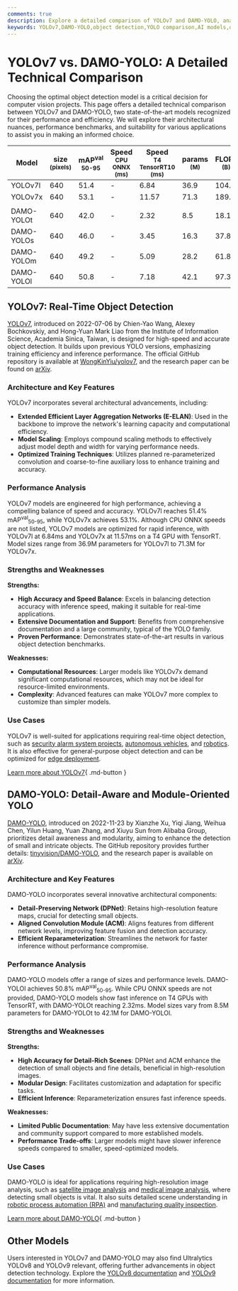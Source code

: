 ```yaml
---
comments: true
description: Explore a detailed comparison of YOLOv7 and DAMO-YOLO, analyzing their architecture, performance, and best use cases for object detection projects.
keywords: YOLOv7,DAMO-YOLO,object detection,YOLO comparison,AI models,deep learning,computer vision,model benchmarks,real-time detection
---
```


# YOLOv7 vs. DAMO-YOLO: A Detailed Technical Comparison

Choosing the optimal object detection model is a critical decision for computer vision projects. This page offers a detailed technical comparison between YOLOv7 and DAMO-YOLO, two state-of-the-art models recognized for their performance and efficiency. We will explore their architectural nuances, performance benchmarks, and suitability for various applications to assist you in making an informed choice.

<script async src="https://cdn.jsdelivr.net/npm/chart.js"></script>
<script defer src="../../javascript/benchmark.js"></script>

<canvas id="modelComparisonChart" width="1024" height="400" active-models='["YOLOv7", "DAMO-YOLO"]'></canvas>

| Model      | size<br><sup>(pixels) | mAP<sup>val<br>50-95 | Speed<br><sup>CPU ONNX<br>(ms) | Speed<br><sup>T4 TensorRT10<br>(ms) | params<br><sup>(M) | FLOPs<br><sup>(B) |
| ---------- | --------------------- | -------------------- | ------------------------------ | ----------------------------------- | ------------------ | ----------------- |
| YOLOv7l    | 640                   | 51.4                 | -                              | 6.84                                | 36.9               | 104.7             |
| YOLOv7x    | 640                   | 53.1                 | -                              | 11.57                               | 71.3               | 189.9             |
|            |                       |                      |                                |                                     |                    |                   |
| DAMO-YOLOt | 640                   | 42.0                 | -                              | 2.32                                | 8.5                | 18.1              |
| DAMO-YOLOs | 640                   | 46.0                 | -                              | 3.45                                | 16.3               | 37.8              |
| DAMO-YOLOm | 640                   | 49.2                 | -                              | 5.09                                | 28.2               | 61.8              |
| DAMO-YOLOl | 640                   | 50.8                 | -                              | 7.18                                | 42.1               | 97.3              |

## YOLOv7: Real-Time Object Detection

[YOLOv7](https://docs.ultralytics.com/models/yolov7/), introduced on 2022-07-06 by Chien-Yao Wang, Alexey Bochkovskiy, and Hong-Yuan Mark Liao from the Institute of Information Science, Academia Sinica, Taiwan, is designed for high-speed and accurate object detection. It builds upon previous YOLO versions, emphasizing training efficiency and inference performance. The official GitHub repository is available at [WongKinYiu/yolov7](https://github.com/WongKinYiu/yolov7), and the research paper can be found on [arXiv](https://arxiv.org/abs/2207.02696).

### Architecture and Key Features

YOLOv7 incorporates several architectural advancements, including:

- **Extended Efficient Layer Aggregation Networks (E-ELAN)**: Used in the backbone to improve the network's learning capacity and computational efficiency.
- **Model Scaling**: Employs compound scaling methods to effectively adjust model depth and width for varying performance needs.
- **Optimized Training Techniques**: Utilizes planned re-parameterized convolution and coarse-to-fine auxiliary loss to enhance training and accuracy.

### Performance Analysis

YOLOv7 models are engineered for high performance, achieving a compelling balance of speed and accuracy. YOLOv7l reaches 51.4% mAP<sup>val</sup><sub>50-95</sub>, while YOLOv7x achieves 53.1%. Although CPU ONNX speeds are not listed, YOLOv7 models are optimized for rapid inference, with YOLOv7l at 6.84ms and YOLOv7x at 11.57ms on a T4 GPU with TensorRT. Model sizes range from 36.9M parameters for YOLOv7l to 71.3M for YOLOv7x.

### Strengths and Weaknesses

**Strengths:**

- **High Accuracy and Speed Balance**: Excels in balancing detection accuracy with inference speed, making it suitable for real-time applications.
- **Extensive Documentation and Support**: Benefits from comprehensive documentation and a large community, typical of the YOLO family.
- **Proven Performance**: Demonstrates state-of-the-art results in various object detection benchmarks.

**Weaknesses:**

- **Computational Resources**: Larger models like YOLOv7x demand significant computational resources, which may not be ideal for resource-limited environments.
- **Complexity**: Advanced features can make YOLOv7 more complex to customize than simpler models.

### Use Cases

YOLOv7 is well-suited for applications requiring real-time object detection, such as [security alarm system projects](https://www.ultralytics.com/blog/security-alarm-system-projects-with-ultralytics-yolov8), [autonomous vehicles](https://www.ultralytics.com/solutions/ai-in-automotive), and [robotics](https://www.ultralytics.com/glossary/robotics). It is also effective for general-purpose object detection and can be optimized for [edge deployment](https://www.ultralytics.com/glossary/edge-ai).

[Learn more about YOLOv7](https://docs.ultralytics.com/models/yolov7/){ .md-button }

## DAMO-YOLO: Detail-Aware and Module-Oriented YOLO

[DAMO-YOLO](https://github.com/tinyvision/DAMO-YOLO), introduced on 2022-11-23 by Xianzhe Xu, Yiqi Jiang, Weihua Chen, Yilun Huang, Yuan Zhang, and Xiuyu Sun from Alibaba Group, prioritizes detail awareness and modularity, aiming to enhance the detection of small and intricate objects. The GitHub repository provides further details: [tinyvision/DAMO-YOLO](https://github.com/tinyvision/DAMO-YOLO), and the research paper is available on [arXiv](https://arxiv.org/abs/2211.15444v2).

### Architecture and Key Features

DAMO-YOLO incorporates several innovative architectural components:

- **Detail-Preserving Network (DPNet)**: Retains high-resolution feature maps, crucial for detecting small objects.
- **Aligned Convolution Module (ACM)**: Aligns features from different network levels, improving feature fusion and detection accuracy.
- **Efficient Reparameterization**: Streamlines the network for faster inference without performance compromise.

### Performance Analysis

DAMO-YOLO models offer a range of sizes and performance levels. DAMO-YOLOl achieves 50.8% mAP<sup>val</sup><sub>50-95</sub>. While CPU ONNX speeds are not provided, DAMO-YOLO models show fast inference on T4 GPUs with TensorRT, with DAMO-YOLOt reaching 2.32ms. Model sizes vary from 8.5M parameters for DAMO-YOLOt to 42.1M for DAMO-YOLOl.

### Strengths and Weaknesses

**Strengths:**

- **High Accuracy for Detail-Rich Scenes**: DPNet and ACM enhance the detection of small objects and fine details, beneficial in high-resolution images.
- **Modular Design**: Facilitates customization and adaptation for specific tasks.
- **Efficient Inference**: Reparameterization ensures fast inference speeds.

**Weaknesses:**

- **Limited Public Documentation**: May have less extensive documentation and community support compared to more established models.
- **Performance Trade-offs**: Larger models might have slower inference speeds compared to smaller, speed-optimized models.

### Use Cases

DAMO-YOLO is ideal for applications requiring high-resolution image analysis, such as [satellite image analysis](https://www.ultralytics.com/blog/using-computer-vision-to-analyse-satellite-imagery) and [medical image analysis](https://www.ultralytics.com/glossary/medical-image-analysis), where detecting small objects is vital. It also suits detailed scene understanding in [robotic process automation (RPA)](https://www.ultralytics.com/glossary/robotic-process-automation-rpa) and [manufacturing quality inspection](https://www.ultralytics.com/blog/quality-inspection-in-manufacturing-traditional-vs-deep-learning-methods).

[Learn more about DAMO-YOLO](https://github.com/tinyvision/DAMO-YOLO){ .md-button }

## Other Models

Users interested in YOLOv7 and DAMO-YOLO may also find Ultralytics YOLOv8 and YOLOv9 relevant, offering further advancements in object detection technology. Explore the [YOLOv8 documentation](https://docs.ultralytics.com/models/yolov8/) and [YOLOv9 documentation](https://docs.ultralytics.com/models/yolov9/) for more information.
